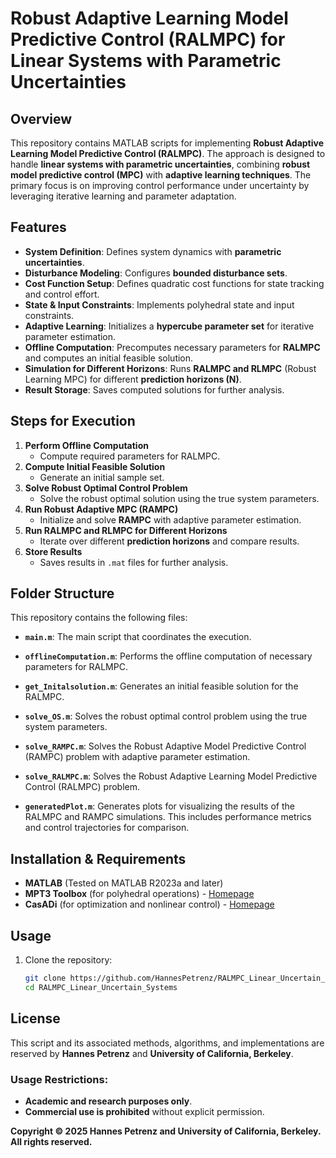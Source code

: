 # Robust Adaptive Learning Model Predictive Control (RALMPC) for Linear Systems with Parametric Uncertainties

## Overview
This repository contains MATLAB scripts for implementing **Robust Adaptive Learning Model Predictive Control (RALMPC)**. The approach is designed to handle **linear systems with parametric uncertainties**, combining **robust model predictive control (MPC)** with **adaptive learning techniques**. The primary focus is on improving control performance under uncertainty by leveraging iterative learning and parameter adaptation.

## Features
- **System Definition**: Defines system dynamics with **parametric uncertainties**.
- **Disturbance Modeling**: Configures **bounded disturbance sets**.
- **Cost Function Setup**: Defines quadratic cost functions for state tracking and control effort.
- **State & Input Constraints**: Implements polyhedral state and input constraints.
- **Adaptive Learning**: Initializes a **hypercube parameter set** for iterative parameter estimation.
- **Offline Computation**: Precomputes necessary parameters for **RALMPC** and computes an initial feasible solution.
- **Simulation for Different Horizons**: Runs **RALMPC and RLMPC** (Robust Learning MPC) for different **prediction horizons (N)**.
- **Result Storage**: Saves computed solutions for further analysis.

## Steps for Execution
1. **Perform Offline Computation**
   - Compute required parameters for RALMPC.
2. **Compute Initial Feasible Solution**
   - Generate an initial sample set.
3. **Solve Robust Optimal Control Problem**
   - Solve the robust optimal solution using the true system parameters.
4. **Run Robust Adaptive MPC (RAMPC)**
   - Initialize and solve **RAMPC** with adaptive parameter estimation.
5. **Run RALMPC and RLMPC for Different Horizons**
   - Iterate over different **prediction horizons** and compare results.
6. **Store Results**
   - Saves results in `.mat` files for further analysis.
## Folder Structure
This repository contains the following files:

- **`main.m`**: The main script that coordinates the execution.

- **`offlineComputation.m`**: Performs the offline computation of necessary parameters for RALMPC.

- **`get_Initalsolution.m`**: Generates an initial feasible solution for the RALMPC.

- **`solve_OS.m`**: Solves the robust optimal control problem using the true system parameters.

- **`solve_RAMPC.m`**: Solves the Robust Adaptive Model Predictive Control (RAMPC) problem with adaptive parameter estimation.

- **`solve_RALMPC.m`**: Solves the Robust Adaptive Learning Model Predictive Control (RALMPC) problem.

- **`generatedPlot.m`**: Generates plots for visualizing the results of the RALMPC and RAMPC simulations. This includes performance metrics and control trajectories for comparison.
  
## Installation & Requirements
- **MATLAB** (Tested on MATLAB R2023a and later)
- **MPT3 Toolbox** (for polyhedral operations) - [Homepage](https://www.mpt3.org/)
- **CasADi** (for optimization and nonlinear control) - [Homepage](https://web.casadi.org/)

## Usage
1. Clone the repository:
   ```bash
   git clone https://github.com/HannesPetrenz/RALMPC_Linear_Uncertain_Systems.git
   cd RALMPC_Linear_Uncertain_Systems

## License

This script and its associated methods, algorithms, and implementations are reserved by **Hannes Petrenz** and **University of California, Berkeley**.

### Usage Restrictions:
- **Academic and research purposes only**.
- **Commercial use is prohibited** without explicit permission.

**Copyright © 2025 Hannes Petrenz and University of California, Berkeley. All rights reserved.**
